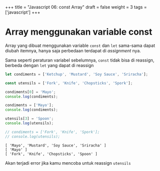+++
title = "Javascript 06: const Array"
draft = false
weight = 3
tags = ['javascript']
+++

# Array menggunakan variable const

Array yang dibuat menggunakan variable `const` dan `let` sama-sama dapat diubah itemnya, hanya saja perbedaan terdapat di *assignment* nya.

Sama seperti peraturan variabel sebelumnya, `const` tidak bisa di reassign, berbeda dengan `let` yang dapat di reassign

```js
let condiments = ['Ketchup', 'Mustard', 'Soy Sauce', 'Sriracha'];

const utensils = ['Fork', 'Knife', 'Chopsticks', 'Spork'];

condiments[0] = 'Mayo';
console.log(condiments);

condiments = ['Mayo'];
console.log(condiments);

utensils[3] = 'Spoon';
console.log(utensils);

// condiments = ['Fork', 'Knife', 'Spork'];
// console.log(utensils);
```
```plain
[ 'Mayo', 'Mustard', 'Soy Sauce', 'Sriracha' ]
[ 'Mayo' ]
[ 'Fork', 'Knife', 'Chopsticks', 'Spoon' ]
```
Akan terjadi error jika kamu mencoba untuk reassign `utensils`